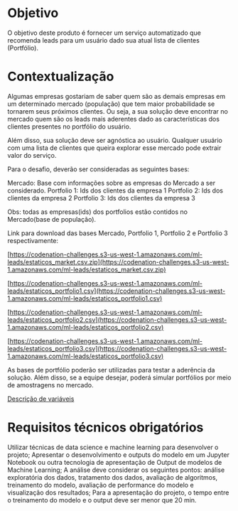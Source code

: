 # Objetivo
O objetivo deste produto é fornecer um serviço automatizado que recomenda leads para um usuário dado sua atual lista de clientes (Portfólio).

# Contextualização
Algumas empresas gostariam de saber quem são as demais empresas em um determinado mercado (população) que tem maior probabilidade se tornarem seus próximos clientes. Ou seja, a sua solução deve encontrar no mercado quem são os leads mais aderentes dado as características dos clientes presentes no portfólio do usuário.

Além disso, sua solução deve ser agnóstica ao usuário. Qualquer usuário com uma lista de clientes que queira explorar esse mercado pode extrair valor do serviço.

Para o desafio, deverão ser consideradas as seguintes bases:

Mercado: Base com informações sobre as empresas do Mercado a ser considerado. Portfolio 1: Ids dos clientes da empresa 1 Portfolio 2: Ids dos clientes da empresa 2 Portfolio 3: Ids dos clientes da empresa 3

Obs: todas as empresas(ids) dos portfolios estão contidos no Mercado(base de população).

Link para download das bases Mercado, Portfolio 1, Portfolio 2 e Portfolio 3 respectivamente:

[https://codenation-challenges.s3-us-west-1.amazonaws.com/ml-leads/estaticos_market.csv.zip](https://codenation-challenges.s3-us-west-1.amazonaws.com/ml-leads/estaticos_market.csv.zip)

[https://codenation-challenges.s3-us-west-1.amazonaws.com/ml-leads/estaticos_portfolio1.csv](https://codenation-challenges.s3-us-west-1.amazonaws.com/ml-leads/estaticos_portfolio1.csv)

[https://codenation-challenges.s3-us-west-1.amazonaws.com/ml-leads/estaticos_portfolio2.csv](https://codenation-challenges.s3-us-west-1.amazonaws.com/ml-leads/estaticos_portfolio2.csv)

[https://codenation-challenges.s3-us-west-1.amazonaws.com/ml-leads/estaticos_portfolio3.csv](https://codenation-challenges.s3-us-west-1.amazonaws.com/ml-leads/estaticos_portfolio3.csv)

As bases de portfólio poderão ser utilizadas para testar a aderência da solução. Além disso, se a equipe desejar, poderá simular portfólios por meio de amostragens no mercado.

[Descrição de variáveis](https://s3-us-west-1.amazonaws.com/codenation-challenges/ml-leads/features_dictionary.pdf)

# Requisitos técnicos obrigatórios
Utilizar técnicas de data science e machine learning para desenvolver o projeto;
Apresentar o desenvolvimento e outputs do modelo em um Jupyter Notebook ou outra tecnologia de apresentação de Output de modelos de Machine Learning;
A análise deve considerar os seguintes pontos: análise exploratória dos dados, tratamento dos dados, avaliação de algoritmos, treinamento do modelo, avaliação de performance do modelo e visualização dos resultados;
Para a apresentação do projeto, o tempo entre o treinamento do modelo e o output deve ser menor que 20 min.